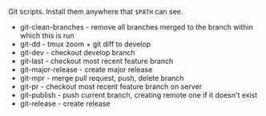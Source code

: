 Git scripts. Install them anywhere that `$PATH` can see.

* git-clean-branches - remove all branches merged to the branch within which this is run
* git-dd - tmux zoom + git diff to develop
* git-dev - checkout develop branch
* git-last - checkout most recent feature branch
* git-major-release - create major release
* git-mpr - merge pull request, push, delete branch
* git-pr - checkout most recent feature branch on server
* git-publish - push current branch, creating remote one if it doesn't exist
* git-release - create release
